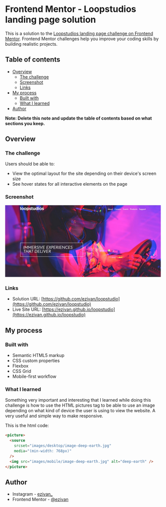 # Frontend Mentor - Loopstudios landing page solution

This is a solution to the [Loopstudios landing page challenge on Frontend Mentor](https://www.frontendmentor.io/challenges/loopstudios-landing-page-N88J5Onjw). Frontend Mentor challenges help you improve your coding skills by building realistic projects.

## Table of contents

- [Overview](#overview)
  - [The challenge](#the-challenge)
  - [Screenshot](#screenshot)
  - [Links](#links)
- [My process](#my-process)
  - [Built with](#built-with)
  - [What I learned](#what-i-learned)
- [Author](#author)

**Note: Delete this note and update the table of contents based on what sections you keep.**

## Overview

### The challenge

Users should be able to:

- View the optimal layout for the site depending on their device's screen size
- See hover states for all interactive elements on the page

### Screenshot

![](assets/screenshot.jpg)

### Links

- Solution URL: [https://github.com/ezivan/loopstudio](https://github.com/ezivan/loopstudio)
- Live Site URL: [https://ezivan.github.io/loopstudio](https://ezivan.github.io/loopstudio)

## My process

### Built with

- Semantic HTML5 markup
- CSS custom properties
- Flexbox
- CSS Grid
- Mobile-first workflow

### What I learned

Something very important and interesting that I learned while doing this challenge is how to use the HTML pictures tag to be able to use an image depending on what kind of device the user is using to view the website.
A very useful and simple way to make responsive.

This is the html code:

```html
<picture>
  <source
    srcset="images/desktop/image-deep-earth.jpg"
    media="(min-width: 768px)"
  />
  <img src="images/mobile/image-deep-earth.jpg" alt="deep-earth" />
</picture>
```

## Author

- Instagram - [ezivan\_](https://www.instagram.com/ezivan_/)
- Frontend Mentor - [@ezivan](https://www.frontendmentor.io/profile/ezivan)
